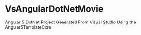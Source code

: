 # VsAngularDotNetMovie
Angular 5 DotNet Project Generated From Visual Studio Using the Angular5TemplateCore
